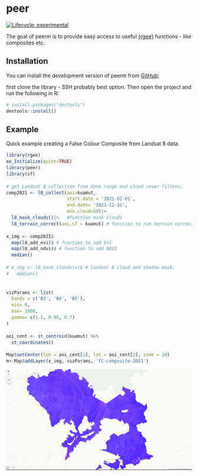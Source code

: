 
<!-- README.md is generated from README.Rmd. Please edit that file -->

# peer

<!-- badges: start -->

[![Lifecycle:
experimental](https://img.shields.io/badge/lifecycle-experimental-orange.svg)](https://lifecycle.r-lib.org/articles/stages.html#experimental)

<!-- badges: end -->

The goal of peerm is to provide easy access to useful
[{rgee}](https://r-spatial.github.io/rgee/) functions - like composites
etc.

## Installation

You can install the development version of peerm from
[GitHub](https://github.com/):

first clone the library - SSH probably best option. Then open the
project and run the following in R:

``` r
# install.packages("devtools")
devtools::install()
```

## Example

Quick example creating a False Colour Composite from Landsat 8 data.

``` r
library(rgee)
ee_Initialize(quiet=TRUE)
library(peer)
library(sf)

# get Landsat 8 collection from date range and cloud cover filters.
comp2021 <- l8_collect(aoi=kuamut,
                       start.date = '2021-01-01',
                       end.date= '2021-12-31',
                       min.cloud=50)|>
  l8_mask_clouds()|>   #function mask clouds
  l8_terrain_correct(aoi.sf = kuamut) # function to run terrain correction

x_img <- comp2021$
  map(l8_add_evi)$ # function to add EVI 
  map(l8_add_ndvi)$ # function to add NDVI
  median()

# x_img <- l8_mask_clouds(x)$ # landsat 8 cloud and shadow mask.
#   median()


vizParams <- list(
  bands = c('B3', 'B4', 'B5'),
  min= 0,
  max= 1000,
  gamma= c(1.1, 0.95, 0.7)
)

aoi_cent <- st_centroid(kuamut) %>%
  st_coordinates()

Map$setCenter(lon = aoi_cent[1], lat = aoi_cent[2], zoom = 10)
m<-Map$addLayer(x_img, vizParams, 'FC-composite-2021')
```

![FCC-example](man/FCC-21.png)
